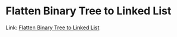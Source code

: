 # Flatten Binary Tree to Linked List
Link: [Flatten Binary Tree to Linked List](https://leetcode.com/problems/flatten-binary-tree-to-linked-list/)
